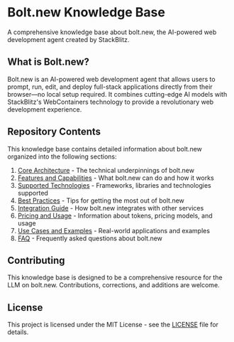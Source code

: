 # Bolt.new Knowledge Base

A comprehensive knowledge base about bolt.new, the AI-powered web development agent created by StackBlitz.

## What is Bolt.new?

Bolt.new is an AI-powered web development agent that allows users to prompt, run, edit, and deploy full-stack applications directly from their browser—no local setup required. It combines cutting-edge AI models with StackBlitz's WebContainers technology to provide a revolutionary web development experience.

## Repository Contents

This knowledge base contains detailed information about bolt.new organized into the following sections:

1. [Core Architecture](architecture.md) - The technical underpinnings of bolt.new
2. [Features and Capabilities](features.md) - What bolt.new can do and how it works
3. [Supported Technologies](supported-tech.md) - Frameworks, libraries and technologies supported
4. [Best Practices](best-practices.md) - Tips for getting the most out of bolt.new
5. [Integration Guide](integration.md) - How bolt.new integrates with other services
6. [Pricing and Usage](pricing.md) - Information about tokens, pricing models, and usage
7. [Use Cases and Examples](use-cases.md) - Real-world applications and examples
8. [FAQ](faq.md) - Frequently asked questions about bolt.new

## Contributing

This knowledge base is designed to be a comprehensive resource for the LLM on bolt.new. Contributions, corrections, and additions are welcome.

## License

This project is licensed under the MIT License - see the [LICENSE](LICENSE) file for details.